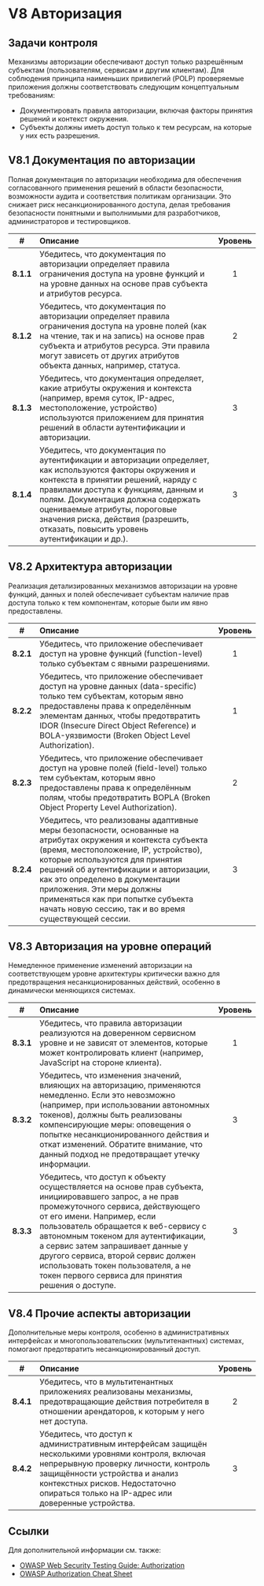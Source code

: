 # V8 Авторизация

## Задачи контроля

Механизмы авторизации обеспечивают доступ только разрешённым субъектам (пользователям, сервисам и другим клиентам). Для соблюдения принципа наименьших привилегий (POLP) проверяемые приложения должны соответствовать следующим концептуальным требованиям:

* Документировать правила авторизации, включая факторы принятия решений и контекст окружения.
* Субъекты должны иметь доступ только к тем ресурсам, на которые у них есть разрешения.

## V8.1 Документация по авторизации

Полная документация по авторизации необходима для обеспечения согласованного применения решений в области безопасности, возможности аудита и соответствия политикам организации. Это снижает риск несанкционированного доступа, делая требования безопасности понятными и выполнимыми для разработчиков, администраторов и тестировщиков.

| # | Описание | Уровень |
| :---: | :--- | :---: |
| **8.1.1** | Убедитесь, что документация по авторизации определяет правила ограничения доступа на уровне функций и на уровне данных на основе прав субъекта и атрибутов ресурса. | 1 |
| **8.1.2** | Убедитесь, что документация по авторизации определяет правила ограничения доступа на уровне полей (как на чтение, так и на запись) на основе прав субъекта и атрибутов ресурса. Эти правила могут зависеть от других атрибутов объекта данных, например, статуса. | 2 |
| **8.1.3** | Убедитесь, что документация определяет, какие атрибуты окружения и контекста (например, время суток, IP-адрес, местоположение, устройство) используются приложением для принятия решений в области аутентификации и авторизации. | 3 |
| **8.1.4** | Убедитесь, что документация по аутентификации и авторизации определяет, как используются факторы окружения и контекста в принятии решений, наряду с правилами доступа к функциям, данным и полям. Документация должна содержать оцениваемые атрибуты, пороговые значения риска, действия (разрешить, отказать, повысить уровень аутентификации и др.). | 3 |

## V8.2 Архитектура авторизации

Реализация детализированных механизмов авторизации на уровне функций, данных и полей обеспечивает субъектам наличие прав доступа только к тем компонентам, которые были им явно предоставлены.

| # | Описание | Уровень |
| :---: | :--- | :---: |
| **8.2.1** | Убедитесь, что приложение обеспечивает доступ на уровне функций (function-level) только субъектам с явными разрешениями. | 1 |
| **8.2.2** | Убедитесь, что приложение обеспечивает доступ на уровне данных (data-specific) только тем субъектам, которым явно предоставлены права к определённым элементам данных, чтобы предотвратить IDOR (Insecure Direct Object Reference) и BOLA-уязвимости (Broken Object Level Authorization). | 1 |
| **8.2.3** | Убедитесь, что приложение обеспечивает доступ на уровне полей (field-level) только тем субъектам, которым явно предоставлены права к определённым полям, чтобы предотвратить BOPLA (Broken Object Property Level Authorization). | 2 |
| **8.2.4** | Убедитесь, что реализованы адаптивные меры безопасности, основанные на атрибутах окружения и контекста субъекта (время, местоположение, IP, устройство), которые используются для принятия решений об аутентификации и авторизации, как это определено в документации приложения. Эти меры должны применяться как при попытке субъекта начать новую сессию, так и во время существующей сессии. | 3 |

## V8.3 Авторизация на уровне операций

Немедленное применение изменений авторизации на соответствующем уровне архитектуры критически важно для предотвращения несанкционированных действий, особенно в динамически меняющихся системах.

| # | Описание | Уровень |
| :---: | :--- | :---: |
| **8.3.1** | Убедитесь, что правила авторизации реализуются на доверенном сервисном уровне и не зависят от элементов, которые может контролировать клиент (например, JavaScript на стороне клиента). | 1 |
| **8.3.2** | Убедитесь, что изменения значений, влияющих на авторизацию, применяются немедленно. Если это невозможно (например, при использовании автономных токенов), должны быть реализованы компенсирующие меры: оповещения о попытке несанкционированного действия и откат изменений. Обратите внимание, что данный подход не предотвращает утечку информации. | 3 |
| **8.3.3** | Убедитесь, что доступ к объекту осуществляется на основе прав субъекта, инициировавшего запрос, а не прав промежуточного сервиса, действующего от его имени. Например, если пользователь обращается к веб-сервису с автономным токеном для аутентификации, а сервис затем запрашивает данные у другого сервиса, второй сервис должен использовать токен пользователя, а не токен первого сервиса для принятия решения о доступе. | 3 |

## V8.4 Прочие аспекты авторизации

Дополнительные меры контроля, особенно в административных интерфейсах и многопользовательских (мультитенантных) системах, помогают предотвратить несанкционированный доступ.

| # | Описание | Уровень |
| :---: | :--- | :---: |
| **8.4.1** | Убедитесь, что в мультитенантных приложениях реализованы механизмы, предотвращающие действия потребителя в отношении арендаторов, к которым у него нет доступа. | 2 |
| **8.4.2** | Убедитесь, что доступ к административным интерфейсам защищён несколькими уровнями контроля, включая непрерывную проверку личности, контроль защищённости устройства и анализ контекстных рисков. Недостаточно опираться только на IP-адрес или доверенные устройства. | 3 |

## Ссылки

Для дополнительной информации см. также:

* [OWASP Web Security Testing Guide: Authorization](https://owasp.org/www-project-web-security-testing-guide/stable/4-Web_Application_Security_Testing/05-Authorization_Testing)
* [OWASP Authorization Cheat Sheet](https://cheatsheetseries.owasp.org/cheatsheets/Authorization_Cheat_Sheet.html)
